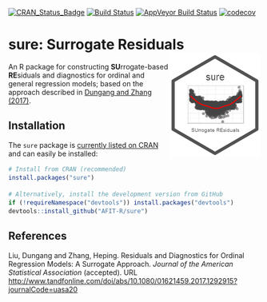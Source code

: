 [![CRAN\_Status\_Badge](http://www.r-pkg.org/badges/version/sure)](https://cran.r-project.org/package=sure)
[![Build Status](https://travis-ci.org/AFIT-R/sure.svg?branch=master)](https://travis-ci.org/AFIT-R/sure)
[![AppVeyor Build Status](https://ci.appveyor.com/api/projects/status/github/AFIT-R/sure?branch=master&svg=true)](https://ci.appveyor.com/project/AFIT-R/sure)
[![codecov](https://codecov.io/gh/AFIT-R/sure/branch/master/graph/badge.svg)](https://codecov.io/gh/AFIT-R/sure)



# sure: Surrogate Residuals <img src="tools/sure-logo.png" align="right" />

An R package for constructing **SU**rrogate-based **RE**siduals and diagnostics for ordinal and general regression models; based on the approach described in [Dungang and Zhang (2017)](http://www.tandfonline.com/doi/abs/10.1080/01621459.2017.1292915?journalCode=uasa20).


## Installation

The `sure` package is [currently listed on CRAN](https://CRAN.R-project.org/package=sure) and can easily be installed:
```r
# Install from CRAN (recommended)
install.packages("sure")
  
# Alternatively, install the development version from GitHub
if (!requireNamespace("devtools")) install.packages("devtools")
devtools::install_github("AFIT-R/sure")
```


## References

Liu, Dungang and Zhang, Heping. Residuals and Diagnostics for Ordinal Regression Models: A Surrogate Approach.
*Journal of the American Statistical Association* (accepted). URL
http://www.tandfonline.com/doi/abs/10.1080/01621459.2017.1292915?journalCode=uasa20

